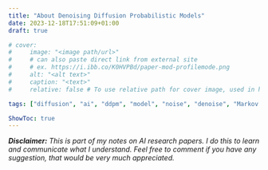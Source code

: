 ```yaml
---
title: "About Denoising Diffusion Probabilistic Models"
date: 2023-12-18T17:51:09+01:00
draft: true

# cover:
#     image: "<image path/url>"
#     # can also paste direct link from external site
#     # ex. https://i.ibb.co/K0HVPBd/paper-mod-profilemode.png
#     alt: "<alt text>"
#     caption: "<text>"
#     relative: false # To use relative path for cover image, used in hugo Page-bundles

tags: ["diffusion", "ai", "ddpm", "model", "noise", "denoise", "Markov chain", "Gaussian"]

ShowToc: true
---
```


***Disclaimer:*** *This is part of my notes on AI research papers. I do this to learn and communicate what I understand. Feel free to comment if you have any suggestion, that would be very much appreciated.*



